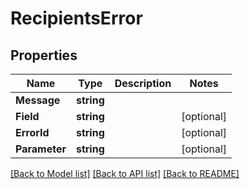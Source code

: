 # RecipientsError

## Properties

Name | Type | Description | Notes
------------ | ------------- | ------------- | -------------
**Message** | **string** |  |
**Field** | **string** |  |[optional] 
**ErrorId** | **string** |  |[optional] 
**Parameter** | **string** |  |[optional] 

[[Back to Model list]](../README.md#documentation-for-models) [[Back to API list]](../README.md#documentation-for-api-endpoints) [[Back to README]](../README.md)


